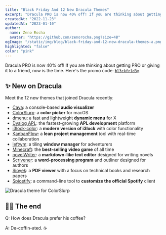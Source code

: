 ```yaml
---
title: "Black Friday And 12 New Dracula Themes"
excerpt: "Dracula PRO is now 40% off! If you are thinking about getting PRO or giving it to a friend, now is the time."
createdAt: "2022-11-23"
updatedAt: "2023-01-10"
author:
  name: Zeno Rocha
  avatar: "https://github.com/zenorocha.png?size=48"
ogImage: "/static/img/blog/black-friday-and-12-new-dracula-themes-a.png"
highlighted: "false"
color: "pink"
---
```


Dracula PRO is now 40% off! If you are thinking about getting PRO or giving it to a friend, now is the time. Here's the promo code: [`bl3ckfr1d3y`](https://store.draculatheme.com/l/dracula-pro/bl3ckfr1d3y)

## ✨ New on Dracula

Meet the 12 new themes that joined Dracula recently:

- [Cava](/cava): a console-based **audio visualizer**
- [ColorSlurp](/color-slurp): a **color picker** for macOS
- [dmenu](/dmenu): a fast and lightweight **dynamic menu** for X
- [Dyalog APL](/dyalog): the fastest-growing **APL development** platform
- [i3lock-color](/i3lock-color): a **modern version of i3lock** with color functionality
- [KanbanFlow](/kanbanflow): a **lean project management** tool with real-time collaboration
- [leftwm](/leftwm): a tiling **window manager** for adventurers
- [Minecraft](/minecraft): the **best-selling video game** of all time
- [novelWriter](/novel-writer): a **markdown-like text editor** designed for writing novels
- [Scrivener](/scrivener): a **word-processing program** and outliner designed for authors
- [Sioyek](/sioyek): a **PDF viewer** with a focus on technical books and research papers
- [Spicetify](/spicetify): a command-line tool to **customize the official Spotify** client

![Dracula theme for ColorSlurp](/static/img/blog/black-friday-and-12-new-dracula-themes-a.png)

## 👋🏻 The end

Q: How does Dracula prefer his coffee?

A: De-coffin-ated. ☕
